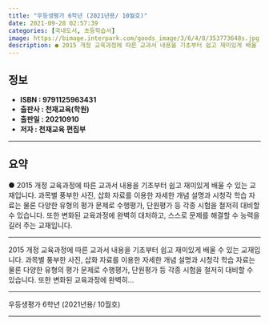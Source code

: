 ```yaml
---
title: "우등생평가 6학년 (2021년용/ 10월호)"
date: 2021-09-28 02:57:39
categories: [국내도서, 초등학습서]
image: https://bimage.interpark.com/goods_image/3/6/4/8/353773648s.jpg
description: ● 2015 개정 교육과정에 따른 교과서 내용을 기초부터 쉽고 재미있게 배울 수 있는 교재입니다. 과목별 풍부한 사진, 삽화 자료를 이용한 자세한 개념 설명과 시청각 학습 자료는 물론 다양한 유형의 평가 문제로 수행평가, 단원평가 등 각종 시험을 철저히 대비할 수 있습니다. 또한 변화
---
```


## **정보**

- **ISBN : 9791125963431**
- **출판사 : 천재교육(학원)**
- **출판일 : 20210910**
- **저자 : 천재교육 편집부**

------



## **요약**

●  2015 개정 교육과정에 따른 교과서 내용을 기초부터 쉽고 재미있게 배울 수 있는 교재입니다. 과목별 풍부한 사진, 삽화 자료를 이용한 자세한 개념 설명과 시청각 학습 자료는 물론 다양한 유형의 평가 문제로 수행평가, 단원평가 등 각종 시험을 철저히 대비할 수 있습니다. 또한 변화된 교육과정에 완벽히 대처하고, 스스로 문제를 해결할 수 능력을 길러 주는 교재입니다.

------

2015 개정 교육과정에 따른 교과서 내용을 기초부터 쉽고 재미있게 배울 수 있는 교재입니다. 과목별 풍부한 사진, 삽화 자료를 이용한 자세한 개념 설명과 시청각 학습 자료는 물론 다양한 유형의 평가 문제로 수행평가, 단원평가 등 각종 시험을 철저히 대비할 수 있습니다. 또한 변화된 교육과정에 완벽히... 

------


우등생평가 6학년 (2021년용/ 10월호) 

------


